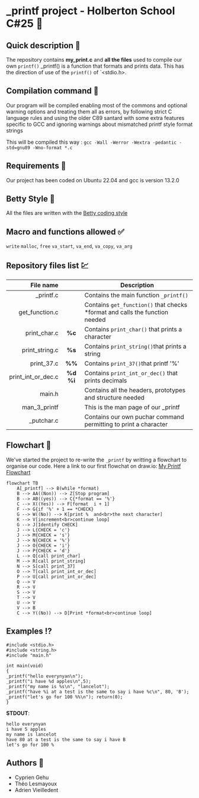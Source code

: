 # \_printf project - Holberton School C#25 :horse_racing:

## Quick description :pushpin:

The repository contains **my_print.c** and **all the files** used to compile our own `printf()`
\_printf() is a function that formats and prints data. This has the direction of use of the `printf()` of `<stdio.h>.


## Compilation command :pencil:

Our program will be compiled enabling most of the commons and optional warning options and treating them all as errors, by following strict C language rules and using the older C89 santard with some extra features specific to GCC and ignoring warnings about mismatched printf style format strings

This will be compiled this way :
``gcc -Wall -Werror -Wextra -pedantic -std=gnu89 -Wno-format *.c``


## Requirements :wine_glass:

Our project has been coded on Ubuntu 22.04 and gcc is version 13.2.0

## Betty Style :no_entry_sign:

All the files are written with the [Betty coding style](https://www.holbertonschool.fr/post/quest-ce-que-la-regle-betty-dans-le-langage-de-programmation-c)

## Macro and functions allowed :white_check_mark:
`write`
`malloc`, `free`
`va_start`, `va_end`, `va_copy`, `va_arg`

## Repository files list :chart:

| File name          |      | Description                                                                  |
| -----------------: | :--: | ---------------------------------------------------------------------------- |
| _printf.c          |      | Contains the main function `_printf()`                                       |
| get_function.c     |      | Contains `get_function()` that checks \*format and calls the function needed |
| print_char.c       | **%c** |  Contains `print_char()` that prints a character | $${\color{yellow}%c}$$                   |
| print_string.c     | **%s** | Contains `print_string()`that prints a string | $${\color{yellow}%s}$$                     |
| print_37.c         | **%%** | Contains `print_37()`that printf '%' | $${\color{yellow}%%}$$                              |
| print_int_or_dec.c | **%d** **%i** | Contains `print_int_or_dec()` that prints decimals | $${\color{yellow}%i}$$ $${\color{yellow}%d}$$  |
| main.h             |      | Contains all the headers, prototypes and structure needed                    |
| man_3_printf       |      | This is the man page of our _printf                                          |
| _putchar.c         |      | Contains our own puchar command permitting to print a character              |

## Flowchart :symbols:
We've started the project to re-write the `_printf` by writting a flowchart to organise our code.
Here a link to our first flowchat on draw.io: [My Printf Flowchart](https://i.ibb.co/b795Py1/Copie-de-my-printf-flowchart-drawio.png)

```mermaid
flowchart TB
    A[_printf] --> B(while *format)
    B --> AA((Non)) --> Z[Stop program]
    B --> AB((yes)) --> C{*format == '%'}
    C --> X((Yes)) --> F[format  i + 1]
    F --> G{if '%' + 1 == *CHECK}
    G --> W((No)) --> K[print %  and<br>the next character]
    K --> V[increment<br>continue loop]
    G --> J[Identify CHECK]
    J --> L{CHECK = 'c'}
    J --> M{CHECK = 's'}
    J --> N{CHECK = '%'}
    J --> O{CHECK = 'i'}
    J --> P{CHECK = 'd'}
    L --> Q[call print_char]
    M --> R[call print_string]
    N --> S[call print_37]
    O --> T[call print_int_or_dec]
    P --> U[call print_int_or_dec]
    Q --> V
    R --> V
    S --> V
    T --> V
    U --> V
    V --> B
    C --> Y((No)) --> D[Print *format<br>continue loop]
```

## Examples :interrobang:

```
#include <stdio.h> 
#include <string.h> 
#include "main.h"

int main(void) 
{
_printf("hello everynyan\n");
_printf("i have %d apples\n",5); 
_printf("my name is %s\n", "lancelot"); 
_printf("have %i at a test is the same to say i have %c\n", 80, 'B'); 
_printf("let's go for 100 %%\n"); return(0); 
}
```
**STDOUT**:
```
hello everynyan
i have 5 apples
my name is lancelot
have 80 at a test is the same to say i have B
let's go for 100 %
```

## Authors :underage:
- Cyprien Gehu
- Théo Lesmayoux
- Adrien Vieilledent

